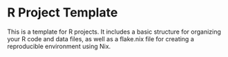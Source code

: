 # R Project Template

This is a template for R projects. It includes a basic structure for organizing your R code and data files, as well as a flake.nix file for creating a reproducible environment using Nix.